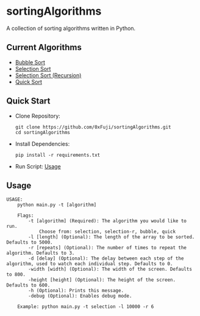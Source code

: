 # sortingAlgorithms
A collection of sorting algorithms written in Python.


## Current Algorithms
- [Bubble Sort](https://en.wikipedia.org/wiki/Bubble_sort)
- [Selection Sort](https://en.wikipedia.org/wiki/Selection_sort)
- [Selection Sort (Recursion)](https://en.wikipedia.org/wiki/Selection_sort)
- [Quick Sort](https://en.wikipedia.org/wiki/Quicksort)
  

## Quick Start
 - Clone Repository:
    ```
    git clone https://github.com/0xFuji/sortingAlgorithms.git
    cd sortingAlgorithms
    ```
 - Install Dependencies:
    ```
    pip install -r requirements.txt
    ```
 - Run Script: [Usage](#usage)

## Usage
```
USAGE:
    python main.py -t [algorithm]

    Flags:
        -t [algorithm] (Required): The algorithm you would like to run.
            Choose from: selection, selection-r, bubble, quick
        -l [length] (Optional): The length of the array to be sorted. Defaults to 5000.
        -r [repeats] (Optional): The number of times to repeat the algorithm. Defaults to 3.
        -d [delay] (Optional): The delay between each step of the algorithm, used to watch each individual step. Defaults to 0.
        -width [width] (Optional): The width of the screen. Defaults to 800.
        -height [height] (Optional): The height of the screen. Defaults to 600.
        -h (Optional): Prints this message.
        -debug (Optional): Enables debug mode.

    Example: python main.py -t selection -l 10000 -r 6
```